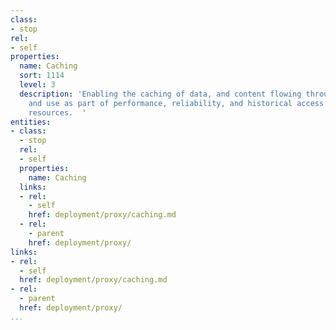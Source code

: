 ```yaml
---
class:
- stop
rel:
- self
properties:
  name: Caching
  sort: 1114
  level: 3
  description: 'Enabling the caching of data, and content flowing through the proxy,
    and use as part of performance, reliability, and historical access to proxied
    resources.  '
entities:
- class:
  - stop
  rel:
  - self
  properties:
    name: Caching
  links:
  - rel:
    - self
    href: deployment/proxy/caching.md
  - rel:
    - parent
    href: deployment/proxy/
links:
- rel:
  - self
  href: deployment/proxy/caching.md
- rel:
  - parent
  href: deployment/proxy/
...
```

